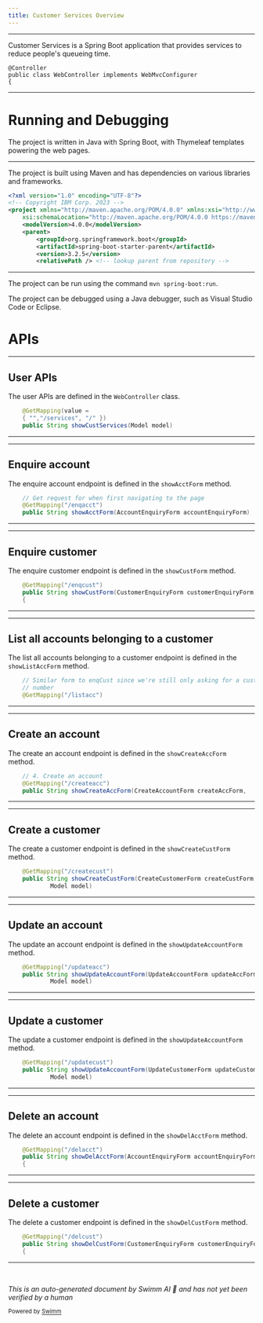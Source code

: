 ```yaml
---
title: Customer Services Overview
---
```

<SwmSnippet path="src/Z-OS-Connect-Customer-Services-Interface/src/main/java/com/ibm/cics/cip/bank/springboot/customerservices/controllers/WebController.java" line="53">

---

Customer Services is a Spring Boot application that provides services to reduce people's queueing time.

```
@Controller
public class WebController implements WebMvcConfigurer
{
```

---

</SwmSnippet>

# Running and Debugging

The project is written in Java with Spring Boot, with Thymeleaf templates powering the web pages.

<SwmSnippet path="/src/Z-OS-Connect-Customer-Services-Interface/pom.xml" line="1">

---

The project is built using Maven and has dependencies on various libraries and frameworks.

```xml
<?xml version="1.0" encoding="UTF-8"?>
<!-- Copyright IBM Corp. 2023 -->
<project xmlns="http://maven.apache.org/POM/4.0.0" xmlns:xsi="http://www.w3.org/2001/XMLSchema-instance"
	xsi:schemaLocation="http://maven.apache.org/POM/4.0.0 https://maven.apache.org/xsd/maven-4.0.0.xsd">
	<modelVersion>4.0.0</modelVersion>
	<parent>
		<groupId>org.springframework.boot</groupId>
		<artifactId>spring-boot-starter-parent</artifactId>
		<version>3.2.5</version>
		<relativePath /> <!-- lookup parent from repository -->
```

---

</SwmSnippet>

The project can be run using the command `mvn spring-boot:run`.

The project can be debugged using a Java debugger, such as Visual Studio Code or Eclipse.

# APIs

<SwmSnippet path="/src/Z-OS-Connect-Customer-Services-Interface/src/main/java/com/ibm/cics/cip/bank/springboot/customerservices/controllers/WebController.java" line="106">

---

## User APIs

The user APIs are defined in the <SwmToken path="src/Z-OS-Connect-Customer-Services-Interface/src/main/java/com/ibm/cics/cip/bank/springboot/customerservices/controllers/WebController.java" pos="54:4:4" line-data="public class WebController implements WebMvcConfigurer">`WebController`</SwmToken> class.

```java
	@GetMapping(value =
	{ "","/services", "/" })
	public String showCustServices(Model model)
```

---

</SwmSnippet>

<SwmSnippet path="/src/Z-OS-Connect-Customer-Services-Interface/src/main/java/com/ibm/cics/cip/bank/springboot/customerservices/controllers/WebController.java" line="123">

---

## Enquire account

The enquire account endpoint is defined in the <SwmToken path="src/Z-OS-Connect-Customer-Services-Interface/src/main/java/com/ibm/cics/cip/bank/springboot/customerservices/controllers/WebController.java" pos="125:5:5" line-data="	public String showAcctForm(AccountEnquiryForm accountEnquiryForm)">`showAcctForm`</SwmToken> method.

```java
	// Get request for when first navigating to the page
	@GetMapping("/enqacct")
	public String showAcctForm(AccountEnquiryForm accountEnquiryForm)
```

---

</SwmSnippet>

<SwmSnippet path="/src/Z-OS-Connect-Customer-Services-Interface/src/main/java/com/ibm/cics/cip/bank/springboot/customerservices/controllers/WebController.java" line="234">

---

## Enquire customer

The enquire customer endpoint is defined in the <SwmToken path="src/Z-OS-Connect-Customer-Services-Interface/src/main/java/com/ibm/cics/cip/bank/springboot/customerservices/controllers/WebController.java" pos="235:5:5" line-data="	public String showCustForm(CustomerEnquiryForm customerEnquiryForm)">`showCustForm`</SwmToken> method.

```java
	@GetMapping("/enqcust")
	public String showCustForm(CustomerEnquiryForm customerEnquiryForm)
	{
```

---

</SwmSnippet>

<SwmSnippet path="/src/Z-OS-Connect-Customer-Services-Interface/src/main/java/com/ibm/cics/cip/bank/springboot/customerservices/controllers/WebController.java" line="301">

---

## List all accounts belonging to a customer

The list all accounts belonging to a customer endpoint is defined in the <SwmToken path="src/Z-OS-Connect-Customer-Services-Interface/src/main/java/com/ibm/cics/cip/bank/springboot/customerservices/controllers/WebController.java" pos="304:5:5" line-data="	public String showListAccForm(CustomerEnquiryForm customerEnquiryForm)">`showListAccForm`</SwmToken> method.

```java
	// Similar form to enqCust since we're still only asking for a customer
	// number
	@GetMapping("/listacc")
```

---

</SwmSnippet>

<SwmSnippet path="/src/Z-OS-Connect-Customer-Services-Interface/src/main/java/com/ibm/cics/cip/bank/springboot/customerservices/controllers/WebController.java" line="371">

---

## Create an account

The create an account endpoint is defined in the <SwmToken path="src/Z-OS-Connect-Customer-Services-Interface/src/main/java/com/ibm/cics/cip/bank/springboot/customerservices/controllers/WebController.java" pos="373:5:5" line-data="	public String showCreateAccForm(CreateAccountForm createAccForm,">`showCreateAccForm`</SwmToken> method.

```java
	// 4. Create an account
	@GetMapping("/createacc")
	public String showCreateAccForm(CreateAccountForm createAccForm,
```

---

</SwmSnippet>

<SwmSnippet path="/src/Z-OS-Connect-Customer-Services-Interface/src/main/java/com/ibm/cics/cip/bank/springboot/customerservices/controllers/WebController.java" line="482">

---

## Create a customer

The create a customer endpoint is defined in the <SwmToken path="src/Z-OS-Connect-Customer-Services-Interface/src/main/java/com/ibm/cics/cip/bank/springboot/customerservices/controllers/WebController.java" pos="483:5:5" line-data="	public String showCreateCustForm(CreateCustomerForm createCustForm,">`showCreateCustForm`</SwmToken> method.

```java
	@GetMapping("/createcust")
	public String showCreateCustForm(CreateCustomerForm createCustForm,
			Model model)
```

---

</SwmSnippet>

<SwmSnippet path="/src/Z-OS-Connect-Customer-Services-Interface/src/main/java/com/ibm/cics/cip/bank/springboot/customerservices/controllers/WebController.java" line="576">

---

## Update an account

The update an account endpoint is defined in the <SwmToken path="src/Z-OS-Connect-Customer-Services-Interface/src/main/java/com/ibm/cics/cip/bank/springboot/customerservices/controllers/WebController.java" pos="577:5:5" line-data="	public String showUpdateAccountForm(UpdateAccountForm updateAccForm,">`showUpdateAccountForm`</SwmToken> method.

```java
	@GetMapping("/updateacc")
	public String showUpdateAccountForm(UpdateAccountForm updateAccForm,
			Model model)
```

---

</SwmSnippet>

<SwmSnippet path="/src/Z-OS-Connect-Customer-Services-Interface/src/main/java/com/ibm/cics/cip/bank/springboot/customerservices/controllers/WebController.java" line="679">

---

## Update a customer

The update a customer endpoint is defined in the <SwmToken path="src/Z-OS-Connect-Customer-Services-Interface/src/main/java/com/ibm/cics/cip/bank/springboot/customerservices/controllers/WebController.java" pos="680:5:5" line-data="	public String showUpdateAccountForm(UpdateCustomerForm updateCustomerForm,">`showUpdateAccountForm`</SwmToken> method.

```java
	@GetMapping("/updatecust")
	public String showUpdateAccountForm(UpdateCustomerForm updateCustomerForm,
			Model model)
```

---

</SwmSnippet>

<SwmSnippet path="/src/Z-OS-Connect-Customer-Services-Interface/src/main/java/com/ibm/cics/cip/bank/springboot/customerservices/controllers/WebController.java" line="784">

---

## Delete an account

The delete an account endpoint is defined in the <SwmToken path="src/Z-OS-Connect-Customer-Services-Interface/src/main/java/com/ibm/cics/cip/bank/springboot/customerservices/controllers/WebController.java" pos="785:5:5" line-data="	public String showDelAcctForm(AccountEnquiryForm accountEnquiryForm)">`showDelAcctForm`</SwmToken> method.

```java
	@GetMapping("/delacct")
	public String showDelAcctForm(AccountEnquiryForm accountEnquiryForm)
	{
```

---

</SwmSnippet>

<SwmSnippet path="/src/Z-OS-Connect-Customer-Services-Interface/src/main/java/com/ibm/cics/cip/bank/springboot/customerservices/controllers/WebController.java" line="849">

---

## Delete a customer

The delete a customer endpoint is defined in the <SwmToken path="src/Z-OS-Connect-Customer-Services-Interface/src/main/java/com/ibm/cics/cip/bank/springboot/customerservices/controllers/WebController.java" pos="850:5:5" line-data="	public String showDelCustForm(CustomerEnquiryForm customerEnquiryForm)">`showDelCustForm`</SwmToken> method.

```java
	@GetMapping("/delcust")
	public String showDelCustForm(CustomerEnquiryForm customerEnquiryForm)
	{
```

---

</SwmSnippet>

&nbsp;

*This is an auto-generated document by Swimm AI 🌊 and has not yet been verified by a human*

<SwmMeta version="3.0.0" repo-id="Z2l0aHViJTNBJTNBY2ljcy1iYW5raW5nLXNhbXBsZS1hcHBsaWNhdGlvbi1jYnNhLUlCTS1EZW1vJTNBJTNBU3dpbW0tRGVtbw==" repo-name="cics-banking-sample-application-cbsa"><sup>Powered by [Swimm](https://staging.swimm.cloud/)</sup></SwmMeta>
